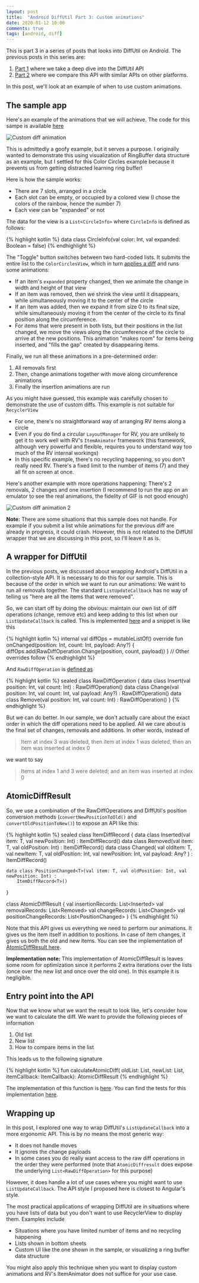 ```yaml
---
layout: post
title:  "Android DiffUtil Part 3: Custom animations"
date: 2020-01-12 10:00
comments: true
tags: [android, diff]
---
```


This is part 3 in a series of posts that looks into DiffUtil on Android. The previous posts in this series are:

1. [Part 1](/blog/2020/01/06/diff-util-part1/) where we take a deep dive into the DiffUtil API
2. [Part 2](/blog/2020/01/07/diff-util-part2/) where we compare this API with similar APIs on other platforms.

In this post, we'll look at an example of when to use custom animations. 

## The sample app

Here's an example of the animations that we will achieve. The code for this sampe is available [here](https://github.com/curioustechizen/diffutil-custom-animations)

<img src="/blog/assets/video/diff_custom.gif" alt="Custom diff animation" style="max-height: 512px; max-width: 288px;" />

This is admittedly a goofy example, but it serves a purpose. I originally wanted to demonstrate this using visualization of RingBuffer data structure as an example, but I settled for this Color Circles example because it prevents us from getting distracted learning ring buffer!

Here is how the sample works:

- There are 7 slots, arranged in a circle
- Each slot can be empty, or occupied by a colored view (I chose the colors of the rainbow, hence the number 7)
- Each view can be "expanded" or not

The data for the view is a `List<CircleInfo>` where `CircleInfo` is defined as follows:

{% highlight kotlin %}
data class CircleInfo(val color: Int, val expanded: Boolean = false)
{% endhighlight %}

The "Toggle" button switches between two hard-coded lists. It submits the entire list to the `ColorCirclesView`, which in turn [applies a diff](https://github.com/curioustechizen/diffutil-custom-animations/blob/42be2a706721fcf40c6e426895d9ba8894025c5c/app/src/main/java/in/kiranrao/diffutilsamples/ColorCirclesView.kt#L107) and runs some animations:

- If an item's `expanded` property changed, then we animate the change in width and height of that view
- If an item was removed, then we shrink the view until it disappears, while simultaneously moving it to the center of the circle
- If an item was added, then we expand it from size 0 to its final size, while simultaneously moving it from the center of the circle to its final position along the circumference.
- For items that were present in both lists, but their positions in the list changed, we move the views along the circumference of the circle to arrive at the new positions. This animation "makes room" for items being inserted, and "fills the gap" created by disappearing items.

Finally, we run all these animations in a pre-determined order:

1. All removals first
2. Then, change animations together with move along circumference animations
3. Finally the insertion animations are run

As you might have guessed, this example was carefully chosen to demonstrate the use of custom diffs. This example is not suitable for `RecyclerView`

- For one, there's no straightforward way of arranging RV items along a circle
- Even if you do find a circular `LayoutManager` for RV, you are unlikely to get it to work well with RV's `ItemAnimator` framework (this framework, although very powerful and flexible, requires you to understand way too much of the RV internal workings)
- In this specific example, there's no recycling happening, so you don't really need RV. There's a fixed limit to the number of items (7) and they all fit on screen at once.

Here's another example with more operations happening: There's 2 removals, 2 changes and one insertion (I recommend to run the app on an emulator to see the real animations, the fidelity of GIF is not good enough)

<img src="/blog/assets/video/diff_custom_2.gif" alt="Custom diff animation 2" style="max-height: 512px; max-width: 288px;" />

**Note:** There are some situations that this sample does not handle. For example if you submit a list while animations for the previous diff are already in progress, it could crash. However, this is not related to the DiffUtil wrapper that we are discussing in this post, so I'll leave it as is.

## A wrapper for DiffUtil

In the previous posts, we discussed about wrapping Android's DiffUtil in a collection-style API. It is necessary to do this for our sample. This is because of the order in which we want to run our animations: We want to run all removals together. The standard `ListUpdateCallback` has no way of telling us "here are all the items that were removed".

So, we can start off by doing the obvious: maintain our own list of diff operations (change, remove etc) and keep adding to this list when our `ListUpdateCallback` is called. This is implemented [here](https://github.com/curioustechizen/diffutil-custom-animations/blob/42be2a706721fcf40c6e426895d9ba8894025c5c/atomic-diff-util/src/main/java/in/kiranrao/atomicdiffutil/AtomicDiffCalculator.kt#L49-L67) and a snippet is like this

{% highlight kotlin %}
internal val diffOps = mutableListOf<RawDiffOperation>()
override fun onChanged(position: Int, count: Int, payload: Any?) {
    diffOps.add(RawDiffOperation.Change(position, count, payload))
}
// Other overrides follow
{% endhighlight %}

And `RawDiffOperation` is [defined as](https://github.com/curioustechizen/diffutil-custom-animations/blob/42be2a706721fcf40c6e426895d9ba8894025c5c/atomic-diff-util/src/main/java/in/kiranrao/atomicdiffutil/AtomicDiffResult.kt#L105-L109)

{% highlight kotlin %}
sealed class RawDiffOperation {
    data class Insert(val position: Int, val count: Int) : RawDiffOperation()
    data class Change(val position: Int, val count: Int, val payload: Any?) : RawDiffOperation()
    data class Remove(val position: Int, val count: Int) : RawDiffOperation()
}
{% endhighlight %}

But we can do better. In our sample, we don't actually care about the exact order in which the diff operations need to be applied. All we care about is the final set of changes, removals and additions. In other words, instead of 

> Item at index 3 was deleted, then item at index 1 was deleted, then an item was inserted at index 0

we want to say

> Items at index 1 and 3 were deleted; and an item was inserted at index 0

## AtomicDiffResult

So, we use a combination of the RawDiffOperations and DiffUtil's position conversion methods (`convertNewPositionToOld()` and `convertOldPositionToNew()`) to expose an API like this: 

{% highlight kotlin %}
sealed class ItemDiffRecord<T> {
    data class Inserted<T>(val item: T, val newPosition: Int) : ItemDiffRecord<T>()
    data class Removed<T>(val item: T, val oldPosition: Int) : ItemDiffRecord<T>()
    data class Changed<T>(
        val oldItem: T,
        val newItem: T,
        val oldPosition: Int,
        val newPosition: Int,
        val payload: Any?
    ) : ItemDiffRecord<T>()

    data class PositionChanged<T>(val item: T, val oldPosition: Int, val newPosition: Int) :
        ItemDiffRecord<T>()
}

class AtomicDiffResult<T> {
    val insertionRecords: List<Inserted<T>>
    val removalRecords: List<Removed<T>>
    val changeRecords: List<Changed<T>>
    val positionChangeRecords: List<PositionChanged<T>>
}
{% endhighlight %}

Note that this API gives us everything we need to perform our animations. It gives us the item itself in addition to positions. In case of item changes, it gives us both the old and new items. You can see the implementation of [AtomicDiffResult here](https://github.com/curioustechizen/diffutil-custom-animations/blob/42be2a706721fcf40c6e426895d9ba8894025c5c/atomic-diff-util/src/main/java/in/kiranrao/atomicdiffutil/AtomicDiffResult.kt#L8).

**Implementation note:** This implementation of AtomicDiffResult is leaves some room for optimization since it performs 2 extra iterations over the lists (once over the new list and once over the old one). In this example it is negligible.

## Entry point into the API

Now that we know what we want the result to look like, let's consider how we want to calculate the diff. We want to provide the following pieces of information

1. Old list
2. New list
3. How to compare items in the list

This leads us to the following signature

{% highlight kotlin %}
fun <T> calculateAtomicDiff(
    oldList: List<T>, 
    newList: List<T>, 
    itemCallback: ItemCallback<T>): AtomicDiffResult<T>
{% endhighlight %}

The implementation of this function is [here](https://github.com/curioustechizen/diffutil-custom-animations/blob/42be2a706721fcf40c6e426895d9ba8894025c5c/atomic-diff-util/src/main/java/in/kiranrao/atomicdiffutil/AtomicDiffCalculator.kt#L7-L18). You can find the tests for this implementation [here](https://github.com/curioustechizen/diffutil-custom-animations/blob/42be2a706721fcf40c6e426895d9ba8894025c5c/atomic-diff-util/src/test/java/in/kiranrao/atomicdiffutil/AtomicDiffUtilTest.kt).

## Wrapping up

In this post, I explored one way to wrap DiffUtil's `ListUpdateCallback` into a more ergonomic API. This is by no means the most generic way:

- It does not handle moves
- It ignores the change payloads
- In some cases you do really want access to the raw diff operations in the order they were performed (note that `AtomicDiffresult` does expose the underlying `List<RawDiffOperation>` for this purpose)

However, it does handle a lot of use cases where you might want to use `ListUpdateCallback`. The API style I proposed here is closest to Angular's style.

The most practical applications of wrapping DiffUtil are in situations where you have lists of data but you don't want to use RecyclerView to display them. Examples include

- Situations where you have limited number of items and no recycling happening
- Lists shown in bottom sheets
- Custom UI like the one shown in the sample, or visualizing a ring buffer data structure

You might also apply this technique when you want to display custom animations and RV's ItemAnimator does not suffice for your use case.